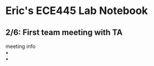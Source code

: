 # Eric's ECE445 Lab Notebook

## 2/6: First team meeting with TA

  meeting info <br>
  •  <br>
  •  <br>
